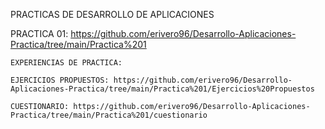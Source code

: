 PRACTICAS DE DESARROLLO DE APLICACIONES

  PRACTICA 01: https://github.com/erivero96/Desarrollo-Aplicaciones-Practica/tree/main/Practica%201 
  
    EXPERIENCIAS DE PRACTICA: 
    
    EJERCICIOS PROPUESTOS: https://github.com/erivero96/Desarrollo-Aplicaciones-Practica/tree/main/Practica%201/Ejercicios%20Propuestos
    
    CUESTIONARIO: https://github.com/erivero96/Desarrollo-Aplicaciones-Practica/tree/main/Practica%201/cuestionario


